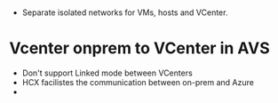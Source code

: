 # 
- Separate isolated networks for VMs, hosts and VCenter.
# Vcenter onprem to VCenter in AVS 
- Don't support Linked mode between VCenters
- HCX facilistes the communication between on-prem and Azure
- 
